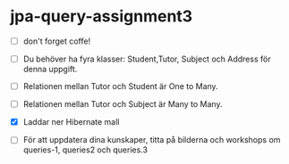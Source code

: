 # jpa-query-assignment3

- [ ] don't forget coffe!

- [ ] Du behöver ha fyra klasser: Student,Tutor, Subject och Address för denna uppgift.
- [ ] Relationen mellan Tutor och Student är One to Many.
- [ ] Relationen mellan Tutor och Subject är Many to Many.
- [x] Laddar ner Hibernate mall
- [ ] För att uppdatera dina kunskaper, titta på bilderna och workshops om queries-1, queries2 och queries.3